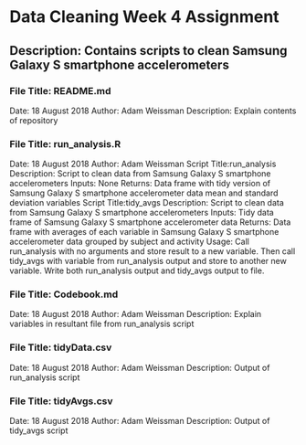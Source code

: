 # Data Cleaning Week 4 Assignment
## Description: Contains scripts to clean Samsung Galaxy S smartphone accelerometers
### File Title:  README.md
Date:        18 August 2018
Author:      Adam Weissman
Description: Explain contents of repository

### File Title:  run_analysis.R
Date:        18 August 2018
Author:      Adam Weissman
Script Title:run_analysis
Description: Script to clean data from Samsung Galaxy S smartphone accelerometers
Inputs:      None
Returns:     Data frame with tidy version of Samsung Galaxy S smartphone accelerometer data mean and standard deviation variables
Script Title:tidy_avgs
Description: Script to clean data from Samsung Galaxy S smartphone accelerometers
Inputs:      Tidy data frame of Samsung Galaxy S smartphone accelerometer data
Returns:     Data frame with averages of each variable in Samsung Galaxy S smartphone accelerometer data grouped by subject and activity
Usage:		 Call run_analysis with no arguments and store result to a new variable. Then call tidy_avgs with variable from run_analysis output and store to another new variable. Write both run_analysis output and tidy_avgs output to file.

### File Title:  Codebook.md
Date:        18 August 2018
Author:      Adam Weissman
Description: Explain variables in resultant file from run_analysis script

### File Title: tidyData.csv
Date:		 18 August 2018
Author:		 Adam Weissman
Description: Output of run_analysis script

### File Title: tidyAvgs.csv
Date:		 18 August 2018
Author:		 Adam Weissman
Description: Output of tidy_avgs script
